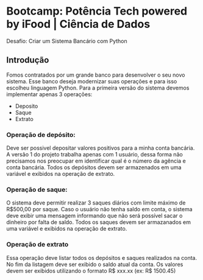 # Bootcamp: Potência Tech powered by iFood | Ciência de Dados
Desafio: Criar um Sistema Bancário com Python

## Introdução
Fomos contratados por um grande banco para desenvolver o seu novo sistema. Esse banco deseja modernizar suas operações e para isso escolheu linguagem Python. Para a primeira versão do sistema devemos implementar apenas 3 operações: 

- Deposito
- Saque
- Extrato

### Operação de depósito:
Deve ser possivel depositar valores positivos para a minha conta bancária. A versão 1 do projeto trabalha apenas com 1 usuário, dessa forma não precisamos nos preocupar em identificar qual é o número da agência e conta bancária. Todos os depósitos devem ser armazenados em uma variável e exibidos na operação de extrato.

### Operação de saque:
O sistema deve permitir realizar 3 saques diários com limite máximo de R$500,00 por saque. Caso o usuário não tenha saldo em conta, o sistema deve exibir uma mensagem informando que não será possível sacar o dinheiro por falta de saldo. Todos os saques devem ser armazanados em uma variável e exibidos na operação de extrato. 

### Operação de extrato
Essa operação deve listar todos os depósitos e saques realizados na conta. No fim da listagem deve ser exibido o saldo atual da conta.
Os valores devem ser exibidos utilizando o formato R$ xxx.xx (ex: R$ 1500.45)
